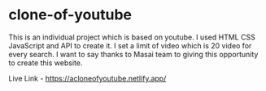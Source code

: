 # clone-of-youtube

This is an individual project which is based on youtube. I used HTML CSS JavaScript and API to create it. I set a limit of video which is 20 video for every search.
I want to say thanks to Masai team to giving this opportunity to create this website.


Live Link - https://acloneofyoutube.netlify.app/


